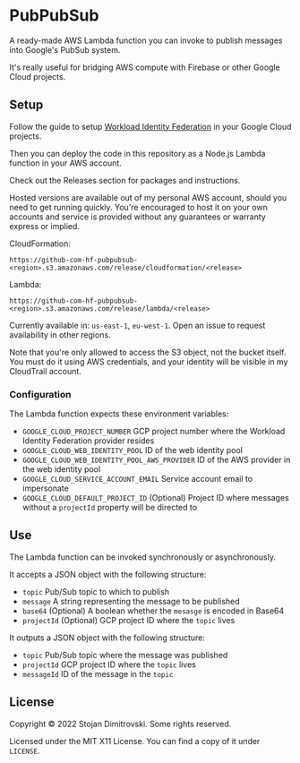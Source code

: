 # PubPubSub

A ready-made AWS Lambda function you can invoke to publish messages into
Google's PubSub system.

It's really useful for bridging AWS compute with Firebase or other Google Cloud
projects.

## Setup

Follow the guide to setup [Workload Identity
Federation][gcp-workload-identity-federation] in your Google Cloud projects.

Then you can deploy the code in this repository as a Node.js Lambda function in
your AWS account.

Check out the Releases section for packages and instructions.

Hosted versions are available out of my personal AWS account, should you need
to get running quickly. You're encouraged to host it on your own accounts and
service is provided without any guarantees or warranty express or implied.

CloudFormation:

```
https://github-com-hf-pubpubsub-<region>.s3.amazonaws.com/release/cloudformation/<release>
```

Lambda:

```
https://github-com-hf-pubpubsub-<region>.s3.amazonaws.com/release/lambda/<release>
```

Currently available in: `us-east-1`, `eu-west-1`. Open an issue to
request availability in other regions.

Note that you're only allowed to access the S3 object, not the bucket itself.
You must do it using AWS credentials, and your identity will be visible in my
CloudTrail account.

### Configuration

The Lambda function expects these environment variables:

- `GOOGLE_CLOUD_PROJECT_NUMBER` GCP project number where the Workload Identity
  Federation provider resides
- `GOOGLE_CLOUD_WEB_IDENTITY_POOL` ID of the web identity pool
- `GOOGLE_CLOUD_WEB_IDENTITY_POOL_AWS_PROVIDER` ID of the AWS provider in the
  web identity pool
- `GOOGLE_CLOUD_SERVICE_ACCOUNT_EMAIL` Service account email to impersonate
- `GOOGLE_CLOUD_DEFAULT_PROJECT_ID` (Optional) Project ID where messages
  without a `projectId` property will be directed to

## Use

The Lambda function can be invoked synchronously or asynchronously.

It accepts a JSON object with the following structure:

- `topic` Pub/Sub topic to which to publish
- `message` A string representing the message to be published
- `base64` (Optional) A boolean whether the `mesasge` is encoded in Base64
- `projectId` (Optional) GCP project ID where the `topic` lives

It outputs a JSON object with the following structure:

- `topic` Pub/Sub topic where the message was published
- `projectId` GCP project ID where the `topic` lives
- `messageId` ID of the message in the `topic`

## License

Copyright &copy; 2022 Stojan Dimitrovski. Some rights reserved.

Licensed under the MIT X11 License. You can find a copy of it under `LICENSE`.

[gcp-workload-identity-federation]: https://cloud.google.com/iam/docs/configuring-workload-identity-federation#aws
